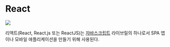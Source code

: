 # React
![](https://i.imgur.com/3QhS2vg.png)

리액트(React, React.js 또는 ReactJS)는 [자바스크립트](../../Language/javascript/Javascript.md) 라이브릴의 하나로서 SPA 앱이나 모바일 애플리케이션을 만들기 위해 사용된다. 